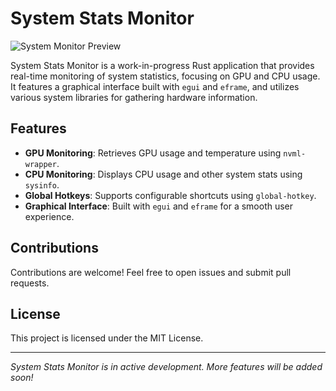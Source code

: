 # System Stats Monitor

![System Monitor Preview](https://github.com/user-attachments/assets/c6824f34-e19d-4f03-9169-9ac8bf0fd053)

System Stats Monitor is a work-in-progress Rust application that provides real-time monitoring of system statistics, focusing on GPU and CPU usage. It features a graphical interface built with `egui` and `eframe`, and utilizes various system libraries for gathering hardware information.

## Features

- **GPU Monitoring**: Retrieves GPU usage and temperature using `nvml-wrapper`.
- **CPU Monitoring**: Displays CPU usage and other system stats using `sysinfo`.
- **Global Hotkeys**: Supports configurable shortcuts using `global-hotkey`.
- **Graphical Interface**: Built with `egui` and `eframe` for a smooth user experience.

## Contributions

Contributions are welcome! Feel free to open issues and submit pull requests.

## License

This project is licensed under the MIT License.

---

*System Stats Monitor is in active development. More features will be added soon!*

